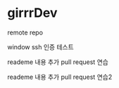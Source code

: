 # girrrDev
remote repo

window ssh 인증 테스트

reademe 내용 추가 pull request 연습

reademe 내용 추가 pull request 연습2
